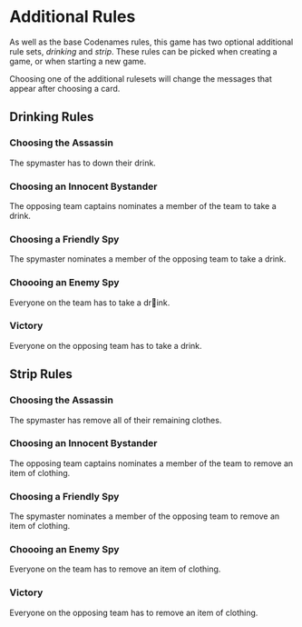 # Additional Rules

As well as the base Codenames rules, this game has two optional additional rule sets, *drinking* and *strip*. These rules can be picked when creating a game, or when starting a new game.

Choosing one of the additional rulesets will change the messages that appear after choosing a card.

## Drinking Rules

### Choosing the Assassin

The spymaster has to down their drink.

### Choosing an Innocent Bystander

The opposing team captains nominates a member of the team to take a drink.

### Choosing a Friendly Spy

The spymaster nominates a member of the opposing team to take a drink.

### Choooing an Enemy Spy

Everyone on the team has to take a dr￿ink.

### Victory

Everyone on the opposing team has to take a drink.

## Strip Rules

### Choosing the Assassin

The spymaster has remove all of their remaining clothes.

### Choosing an Innocent Bystander

The opposing team captains nominates a member of the team to remove an item of clothing.

### Choosing a Friendly Spy

The spymaster nominates a member of the opposing team to remove an item of clothing.

### Choooing an Enemy Spy

Everyone on the team has to remove an item of clothing.

### Victory

Everyone on the opposing team has to remove an item of clothing.
